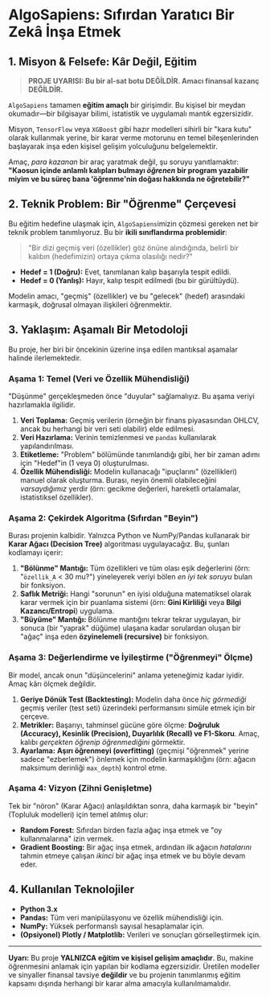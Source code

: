 
# AlgoSapiens: Sıfırdan Yaratıcı Bir Zekâ İnşa Etmek

## 1. Misyon & Felsefe: Kâr Değil, Eğitim

> **PROJE UYARISI: Bu bir al-sat botu DEĞİLDİR. Amacı finansal kazanç DEĞİLDİR.**

`AlgoSapiens` tamamen **eğitim amaçlı** bir girişimdir. Bu kişisel bir meydan okumadır—bir bilgisayar bilimi, istatistik ve uygulamalı mantık egzersizidir.

Misyon, `TensorFlow` veya `XGBoost` gibi hazır modelleri sihirli bir "kara kutu" olarak kullanmak yerine, bir karar verme motorunu en temel bileşenlerinden başlayarak inşa eden kişisel gelişim yolculuğunu belgelemektir.

Amaç, *para kazanan* bir araç yaratmak değil, şu soruyu yanıtlamaktır:
**"Kaosun içinde anlamlı kalıpları bulmayı *öğrenen* bir program yazabilir miyim ve bu süreç bana 'öğrenme'nin doğası hakkında ne öğretebilir?"**

## 2. Teknik Problem: Bir "Öğrenme" Çerçevesi

Bu eğitim hedefine ulaşmak için, `AlgoSapiens`imizin çözmesi gereken net bir teknik problem tanımlıyoruz. Bu bir **ikili sınıflandırma problemidir**:

> "Bir dizi geçmiş veri (özellikler) göz önüne alındığında, belirli bir kalıbın (hedefimizin) ortaya çıkma olasılığı nedir?"

* **Hedef = 1 (Doğru):** Evet, tanımlanan kalıp başarıyla tespit edildi.
* **Hedef = 0 (Yanlış):** Hayır, kalıp tespit edilmedi (bu bir gürültüydü).

Modelin amacı, "geçmiş" (özellikler) ve bu "gelecek" (hedef) arasındaki karmaşık, doğrusal olmayan ilişkileri öğrenmektir.

## 3. Yaklaşım: Aşamalı Bir Metodoloji

Bu proje, her biri bir öncekinin üzerine inşa edilen mantıksal aşamalar halinde ilerlemektedir.

### Aşama 1: Temel (Veri ve Özellik Mühendisliği)

"Düşünme" gerçekleşmeden önce "duyular" sağlamalıyız. Bu aşama veriyi hazırlamakla ilgilidir.
1.  **Veri Toplama:** Geçmiş verilerin (örneğin bir finans piyasasından OHLCV, ancak bu herhangi bir veri seti olabilir) elde edilmesi.
2.  **Veri Hazırlama:** Verinin temizlenmesi ve `pandas` kullanılarak yapılandırılması.
3.  **Etiketleme:** "Problem" bölümünde tanımlandığı gibi, her bir zaman adımı için "Hedef"in (1 veya 0) oluşturulması.
4.  **Özellik Mühendisliği:** Modelin kullanacağı "ipuçlarını" (özellikleri) manuel olarak oluşturma. Burası, neyin önemli olabileceğini *varsaydığımız* yerdir (örn: gecikme değerleri, hareketli ortalamalar, istatistiksel özellikler).

### Aşama 2: Çekirdek Algoritma (Sıfırdan "Beyin")

Burası projenin kalbidir. Yalnızca Python ve NumPy/Pandas kullanarak bir **Karar Ağacı (Decision Tree)** algoritması uygulayacağız. Bu, şunları kodlamayı içerir:
1.  **"Bölünme" Mantığı:** Tüm özellikleri ve tüm olası eşik değerlerini (örn: "`özellik_A` < 30 mu?") yineleyerek veriyi bölen *en iyi tek soruyu* bulan bir fonksiyon.
2.  **Saflık Metriği:** Hangi "sorunun" en iyisi olduğuna matematiksel olarak karar vermek için bir puanlama sistemi (örn: **Gini Kirliliği** veya **Bilgi Kazancı/Entropi**) uygulama.
3.  **"Büyüme" Mantığı:** Bölünme mantığını tekrar tekrar uygulayan, bir sonuca (bir "yaprak" düğüme) ulaşana kadar sorulardan oluşan bir "ağaç" inşa eden **özyinelemeli (recursive)** bir fonksiyon.

### Aşama 3: Değerlendirme ve İyileştirme ("Öğrenmeyi" Ölçme)

Bir model, ancak onun "düşüncelerini" anlama yeteneğimiz kadar iyidir. Amaç kârı ölçmek değildir.
1.  **Geriye Dönük Test (Backtesting):** Modelin daha önce *hiç görmediği* geçmiş veriler (test seti) üzerindeki performansını simüle etmek için bir çerçeve.
2.  **Metrikler:** Başarıyı, tahminsel gücüne göre ölçme: **Doğruluk (Accuracy), Kesinlik (Precision), Duyarlılık (Recall) ve F1-Skoru**. Amaç, kalıbı *gerçekten öğrenip öğrenmediğini* görmektir.
3.  **Ayarlama:** **Aşırı öğrenmeyi (overfitting)** (geçmişi "öğrenmek" yerine sadece "ezberlemek") önlemek için modelin karmaşıklığını (örn: ağacın maksimum derinliği `max_depth`) kontrol etme.

### Aşama 4: Vizyon (Zihni Genişletme)

Tek bir "nöron" (Karar Ağacı) anlaşıldıktan sonra, daha karmaşık bir "beyin" (Topluluk modelleri) için temel atılmış olur:
* **Random Forest:** Sıfırdan birden fazla ağaç inşa etmek ve "oy kullanmalarına" izin vermek.
* **Gradient Boosting:** Bir ağaç inşa etmek, ardından ilk ağacın *hatalarını* tahmin etmeye çalışan *ikinci* bir ağaç inşa etmek ve bu böyle devam eder.

## 4. Kullanılan Teknolojiler

* **Python 3.x**
* **Pandas:** Tüm veri manipülasyonu ve özellik mühendisliği için.
* **NumPy:** Yüksek performanslı sayısal hesaplamalar için.
* **(Opsiyonel) Plotly / Matplotlib:** Verileri ve sonuçları görselleştirmek için.

---
**Uyarı:** Bu proje **YALNIZCA eğitim ve kişisel gelişim amaçlıdır**. Bu, makine öğrenmesini anlamak için yapılan bir kodlama egzersizidir. Üretilen modeller ve sinyaller finansal tavsiye **değildir** ve bu projenin tanımlanmış eğitim kapsamı dışında herhangi bir karar alma amacıyla kullanılmamalıdır.

